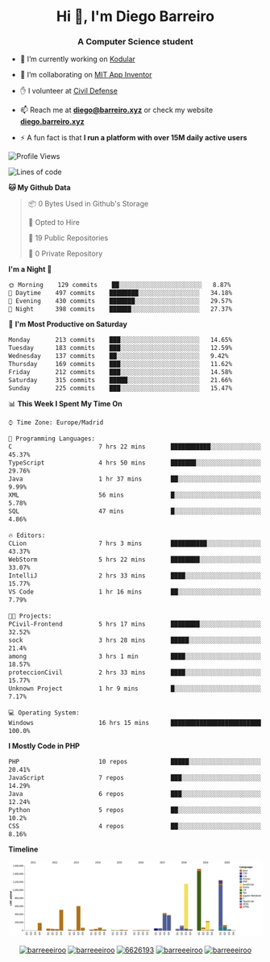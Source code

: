 <h1 align="center">Hi 👋, I'm Diego Barreiro</h1>
<h3 align="center">A Computer Science student</h3>

- 🔭 I’m currently working on [Kodular](https://www.kodular.io)

- 👯 I’m collaborating on [MIT App Inventor](https://github.com/mit-cml/appinventor-sources)

- ✋ I volunteer at [Civil Defense](https://proteccioncivil.sdc.gal)

- 📫 Reach me at **diego@barreiro.xyz** or check my website **[diego.barreiro.xyz](https://diego.barreiro.xyz)**

- ⚡ A fun fact is that **I run a platform with over 15M daily active users**

<!--START_SECTION:waka-->
![Profile Views](http://img.shields.io/badge/Profile%20Views-3-blue)

![Lines of code](https://img.shields.io/badge/From%20Hello%20World%20I%27ve%20Written-22.5%20million%20lines%20of%20code-blue)

**🐱 My Github Data** 

> 📦 0 Bytes Used in Github's Storage 
 > 
> 💼 Opted to Hire
 > 
> 📜 19 Public Repositories
 > 
> 🔑 0 Private Repository 
 > 
**I'm a Night 🦉** 

```text
🌞 Morning    129 commits    ██░░░░░░░░░░░░░░░░░░░░░░░   8.87% 
🌆 Daytime    497 commits    ████████░░░░░░░░░░░░░░░░░   34.18% 
🌃 Evening    430 commits    ███████░░░░░░░░░░░░░░░░░░   29.57% 
🌙 Night      398 commits    ██████░░░░░░░░░░░░░░░░░░░   27.37%

```
📅 **I'm Most Productive on Saturday** 

```text
Monday       213 commits    ███░░░░░░░░░░░░░░░░░░░░░░   14.65% 
Tuesday      183 commits    ███░░░░░░░░░░░░░░░░░░░░░░   12.59% 
Wednesday    137 commits    ██░░░░░░░░░░░░░░░░░░░░░░░   9.42% 
Thursday     169 commits    ███░░░░░░░░░░░░░░░░░░░░░░   11.62% 
Friday       212 commits    ███░░░░░░░░░░░░░░░░░░░░░░   14.58% 
Saturday     315 commits    █████░░░░░░░░░░░░░░░░░░░░   21.66% 
Sunday       225 commits    ███░░░░░░░░░░░░░░░░░░░░░░   15.47%

```


📊 **This Week I Spent My Time On** 

```text
⌚︎ Time Zone: Europe/Madrid

💬 Programming Languages: 
C                        7 hrs 22 mins       ███████████░░░░░░░░░░░░░░   45.37% 
TypeScript               4 hrs 50 mins       ███████░░░░░░░░░░░░░░░░░░   29.76% 
Java                     1 hr 37 mins        ██░░░░░░░░░░░░░░░░░░░░░░░   9.99% 
XML                      56 mins             █░░░░░░░░░░░░░░░░░░░░░░░░   5.78% 
SQL                      47 mins             █░░░░░░░░░░░░░░░░░░░░░░░░   4.86%

🔥 Editors: 
CLion                    7 hrs 3 mins        ██████████░░░░░░░░░░░░░░░   43.37% 
WebStorm                 5 hrs 22 mins       ████████░░░░░░░░░░░░░░░░░   33.07% 
IntelliJ                 2 hrs 33 mins       ████░░░░░░░░░░░░░░░░░░░░░   15.77% 
VS Code                  1 hr 16 mins        ██░░░░░░░░░░░░░░░░░░░░░░░   7.79%

🐱‍💻 Projects: 
PCivil-Frontend          5 hrs 17 mins       ████████░░░░░░░░░░░░░░░░░   32.52% 
sock                     3 hrs 28 mins       █████░░░░░░░░░░░░░░░░░░░░   21.4% 
among                    3 hrs 1 min         ████░░░░░░░░░░░░░░░░░░░░░   18.57% 
proteccionCivil          2 hrs 33 mins       ████░░░░░░░░░░░░░░░░░░░░░   15.77% 
Unknown Project          1 hr 9 mins         █░░░░░░░░░░░░░░░░░░░░░░░░   7.17%

💻 Operating System: 
Windows                  16 hrs 15 mins      █████████████████████████   100.0%

```

**I Mostly Code in PHP** 

```text
PHP                      10 repos            █████░░░░░░░░░░░░░░░░░░░░   20.41% 
JavaScript               7 repos             ███░░░░░░░░░░░░░░░░░░░░░░   14.29% 
Java                     6 repos             ███░░░░░░░░░░░░░░░░░░░░░░   12.24% 
Python                   5 repos             ██░░░░░░░░░░░░░░░░░░░░░░░   10.2% 
CSS                      4 repos             ██░░░░░░░░░░░░░░░░░░░░░░░   8.16%

```


**Timeline**

![Chart not found](https://github.com/barreeeiroo/barreeeiroo/blob/master/charts/bar_graph.png) 


<!--END_SECTION:waka-->

<p align="center">
<a href="https://twitter.com/barreeeiroo" target="blank"><img align="center" src="https://cdn.jsdelivr.net/npm/simple-icons@3.0.1/icons/twitter.svg" alt="barreeeiroo" height="20" width="20" /></a>
<a href="https://linkedin.com/in/barreeeiroo" target="blank"><img align="center" src="https://cdn.jsdelivr.net/npm/simple-icons@3.0.1/icons/linkedin.svg" alt="barreeeiroo" height="20" width="20" /></a>
<a href="https://stackoverflow.com/users/6626193" target="blank"><img align="center" src="https://cdn.jsdelivr.net/npm/simple-icons@3.0.1/icons/stackoverflow.svg" alt="6626193" height="20" width="20" /></a>
<a href="https://fb.com/barreeeiroo" target="blank"><img align="center" src="https://cdn.jsdelivr.net/npm/simple-icons@3.0.1/icons/facebook.svg" alt="barreeeiroo" height="20" width="20" /></a>
<a href="https://instagram.com/barreeeiroo" target="blank"><img align="center" src="https://cdn.jsdelivr.net/npm/simple-icons@3.0.1/icons/instagram.svg" alt="barreeeiroo" height="20" width="20" /></a>
</p>
